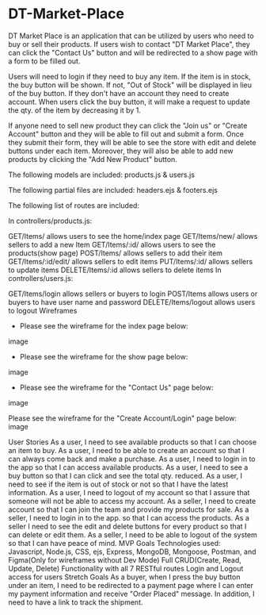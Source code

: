 # DT-Market-Place
DT Market Place is an application that can be utilized by users who need to buy or sell their products. 
If users wish to contact "DT Market Place", they can click the "Contact Us" button and will be redirected to a show page with a form to be filled out.

Users will need to login if they need to buy any item. If the item is in stock, the buy button will be shown. If not, "Out of Stock" will be displayed in lieu of the buy button. If they don't have an account they need to create account. When users click the buy button, it will make a request to update the qty. of the item by decreasing it by 1.

If anyone need to sell new product they can click the "Join us" or "Create Account" button and they will be able to fill out and submit a form. Once they submit their form, they will be able to see the store with edit and delete buttons under each item. Moreover, they will also be able to add new products by clicking the "Add New Product" button.

The following models are included: products.js & users.js

The following partial files are included: headers.ejs & footers.ejs

The following list of routes are included:

In controllers/products.js:

GET/Items/ allows users to see the home/index page
GET/Items/new/ allows sellers to add a new Item
GET/Items/:id/ allows users to see the products(show page)
POST/Items/ allows sellers to add their item
GET/Items/:id/edit/ allows sellers to edit items
PUT/Items/:id/ allows sellers to update items
DELETE/Items/:id allows sellers to delete items
In controllers/users.js:

GET/Items/login allows sellers or buyers to login
POST/Items allows users or buyers to have user name and password
DELETE/Items/logout allows users to logout
Wireframes
- Please see the wireframe for the index page below:

image

- Please see the wireframe for the show page below:

image

- Please see the wireframe for the "Contact Us" page below:

image

Please see the wireframe for the "Create Account/Login" page below:
image

User Stories
As a user, I need to see available products so that I can choose an item to buy.
As a user, I need to be able to create an account so that I can always come back and make a purchase.
As a user, I need to login in to the app so that I can access available products.
As a user, I need to see a buy button so that I can click and see the total qty. reduced.
As a user, I need to see if the item is out of stock or not so that I have the latest information.
As a user, I need to logout of my account so that I assure that someone will not be able to access my account.
As a seller, I need to create account so that I can join the team and provide my products for sale.
As a seller, I need to login in to the app. so that I can access the products.
As a seller I need to see the edit and delete buttons for every product so that I can delete or edit them.
As a seller, I need to be able to logout of the system so that I can have peace of mind.
MVP Goals
Technologies used: Javascript, Node.js, CSS, ejs, Express, MongoDB, Mongoose, Postman, and Figma(Only for wireframes without Dev Mode)
Full CRUD(Create, Read, Update, Delete) Functionality with all 7 RESTful routes
Login and Logout access for users
Stretch Goals
As a buyer, when I press the buy button under an item, I need to be redirected to a payment page where I can enter my payment information and receive "Order Placed" message. In addition, I need to have a link to track the shipment.
